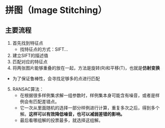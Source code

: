 # 拼图（Image Stitching）
## 主要流程
1. 首先找到特征点
	- 找特征点的方式：SIFT...
2. 建立SIFT的描述值
3. 匹配对应的特征点
4. 将两张图片能够重叠的放在一起，方法是旋转(R)和平移(T)，也就是**仿射变换**
- 为了保证鲁棒性，会寻找足够多的点进行匹配
5. RANSAC算法：
	- 在根据很多样例集求解一组参数时，样例集本身可能含有噪音，或者是样例会有匹配差错点。
	- 它一次从里面随机的选择一部分样例进行计算，重复多次之后，得到多个解。**这样可以有效降低噪音，也可以减弱差错的影响。**
	- 最后看哪组解的投票最多，就选择这组解。